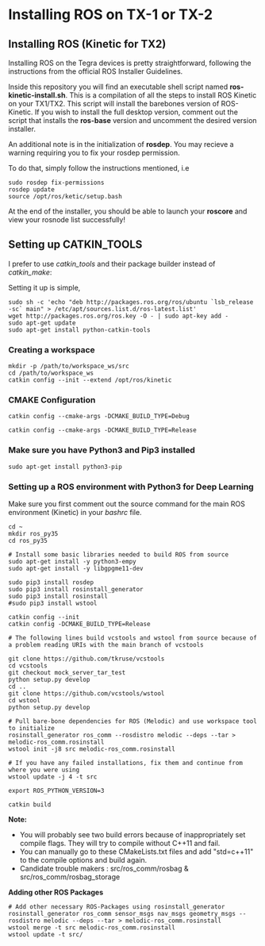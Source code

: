 # Installing ROS on TX-1 or TX-2

## Installing ROS (Kinetic for TX2)

Installing ROS on the Tegra devices is pretty straightforward, following the
instructions from the  official ROS Installer Guidelines.

Inside this repository you will find an executable shell script named
**ros-kinetic-install.sh**. This is a compilation of all the steps to install
ROS Kinetic on your TX1/TX2. This script will install the barebones version
of ROS-Kinetic. If you wish to install the full desktop version, comment
out the script that installs the **ros-base** version and uncomment the desired
version installer.

An additional note is in the initialization of **rosdep**. You may recieve a
warning requiring you  to fix your rosdep permission.

To do that, simply follow the instructions mentioned, i.e
```
sudo rosdep fix-permissions
rosdep update
source /opt/ros/ketic/setup.bash
```

At the end of the installer, you should be able to launch your **roscore** and
view your rosnode list successfully!

## Setting up CATKIN_TOOLS

I prefer to use *catkin_tools* and their package builder instead of *catkin_make*:

Setting it up is simple,
```
sudo sh -c 'echo "deb http://packages.ros.org/ros/ubuntu `lsb_release -sc` main" > /etc/apt/sources.list.d/ros-latest.list'
wget http://packages.ros.org/ros.key -O - | sudo apt-key add - 
sudo apt-get update
sudo apt-get install python-catkin-tools
```

### Creating a workspace
```
mkdir -p /path/to/workspace_ws/src
cd /path/to/workspace_ws
catkin config --init --extend /opt/ros/kinetic
```

### CMAKE Configuration
```
catkin config --cmake-args -DCMAKE_BUILD_TYPE=Debug
```

```
catkin config --cmake-args -DCMAKE_BUILD_TYPE=Release
```

### Make sure you have Python3 and Pip3 installed

```
sudo apt-get install python3-pip
```

### Setting up a ROS environment with Python3 for Deep Learning

Make sure you first comment out the source command for the main ROS environment (Kinetic) in your *bashrc* file.

```
cd ~
mkdir ros_py35
cd ros_py35

# Install some basic libraries needed to build ROS from source
sudo apt-get install -y python3-empy
sudo apt-get install -y libgpgme11-dev

sudo pip3 install rosdep
sudo pip3 install rosinstall_generator
sudo pip3 install rosinstall
#sudo pip3 install wstool

catkin config --init
catkin config -DCMAKE_BUILD_TYPE=Release

# The following lines build vcstools and wstool from source because of a problem reading URIs with the main branch of vcstools

git clone https://github.com/tkruse/vcstools
cd vcstools
git checkout mock_server_tar_test
python setup.py develop
cd ..
git clone https://github.com/vcstools/wstool
cd wstool
python setup.py develop

# Pull bare-bone dependencies for ROS (Melodic) and use workspace tool to initialize
rosinstall_generator ros_comm --rosdistro melodic --deps --tar > melodic-ros_comm.rosinstall
wstool init -j8 src melodic-ros_comm.rosinstall

# If you have any failed installations, fix them and continue from where you were using
wstool update -j 4 -t src

export ROS_PYTHON_VERSION=3

catkin build
```

**Note:**
* You will probably see two build errors because of inappropriately set compile flags. They will try to compile without C++11 and fail.
* You can manually go to these CMakeLists.txt files and add "std=c++11" to the compile options and build again.
* Candidate trouble makers : src/ros_comm/rosbag & src/ros_comm/rosbag_storage

**Adding other ROS Packages**
```
# Add other necessary ROS-Packages using rosinstall_generator
rosinstall_generator ros_comm sensor_msgs nav_msgs geometry_msgs --rosdistro melodic --deps --tar > melodic-ros_comm.rosinstall
wstool merge -t src melodic-ros_comm.rosinstall
wstool update -t src/
```


